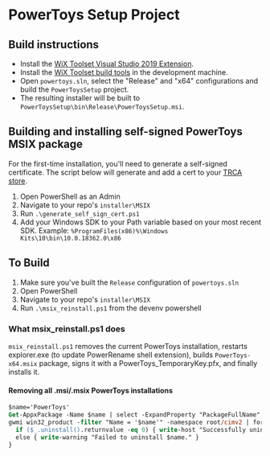 # PowerToys Setup Project

## Build instructions
  * Install the [WiX Toolset Visual Studio 2019 Extension](https://marketplace.visualstudio.com/items?itemName=RobMensching.WiXToolset).
  * Install the [WiX Toolset build tools](https://wixtoolset.org/releases/) in the development machine.
  * Open `powertoys.sln`, select the "Release" and "x64" configurations and build the `PowerToysSetup` project.
  * The resulting installer will be built to `PowerToysSetup\bin\Release\PowerToysSetup.msi`.

## Building and installing self-signed PowerToys MSIX package
For the first-time installation, you'll need to generate a self-signed certificate.  The script below will generate and add a cert to your [TRCA store](https://docs.microsoft.com/en-us/windows-hardware/drivers/install/trusted-root-certification-authorities-certificate-store). 
1. Open PowerShell as an Admin
2. Navigate to your repo's `installer\MSIX`
3. Run `.\generate_self_sign_cert.ps1`
4. Add your Windows SDK to your Path variable based on your most recent SDK.  Example:  `%ProgramFiles(x86)%\Windows Kits\10\bin\10.0.18362.0\x86`

## To Build
1. Make sure you've built the `Release` configuration of `powertoys.sln`
2. Open PowerShell
3. Navigate to your repo's `installer\MSIX`
4. Run `.\msix_reinstall.ps1` from the devenv powershell

### What msix_reinstall.ps1 does
`msix_reinstall.ps1` removes the current PowerToys installation, restarts explorer.exe (to update PowerRename shell extension), builds `PowerToys-x64.msix` package, signs it with a PowerToys_TemporaryKey.pfx, and finally installs it.

#### Removing all .msi/.msix PowerToys installations
```ps
$name='PowerToys'
Get-AppxPackage -Name $name | select -ExpandProperty "PackageFullName" | Remove-AppxPackage
gwmi win32_product -filter "Name = '$name'" -namespace root/cimv2 | foreach {
  if ($_.uninstall().returnvalue -eq 0) { write-host "Successfully uninstalled $name " }
  else { write-warning "Failed to uninstall $name." }
}
```
